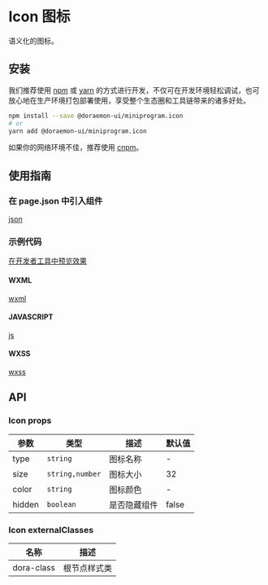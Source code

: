 # Icon 图标

语义化的图标。

## 安装

我们推荐使用 [npm](https://www.npmjs.com) 或 [yarn](https://yarnpkg.com) 的方式进行开发，不仅可在开发环境轻松调试，也可放心地在生产环境打包部署使用，享受整个生态圈和工具链带来的诸多好处。

```bash
npm install --save @doraemon-ui/miniprogram.icon
# or
yarn add @doraemon-ui/miniprogram.icon
```

如果你的网络环境不佳，推荐使用 [cnpm](https://cnpmjs.org)。

## 使用指南

### 在 page.json 中引入组件

[json](./proscenium/pages/index/index.json ':include :type=code')

### 示例代码

[在开发者工具中预览效果](https://developers.weixin.qq.com/s/7EdpJtm87Tv2)

<!-- tabs:start -->

#### **WXML**

[wxml](./proscenium/pages/index/index.wxml ':include :type=code')

#### **JAVASCRIPT**

[js](./proscenium/pages/index/index.js ':include :type=code')

#### **WXSS**

[wxss](./proscenium/pages/index/index.wxss ':include :type=code')

<!-- tabs:end -->

## API

### Icon props

| 参数 | 类型 | 描述 | 默认值 |
| --- | --- | --- | --- |
| type | `string` | 图标名称 | - |
| size | `string,number` | 图标大小 | 32 |
| color | `string` | 图标颜色 | - |
| hidden | `boolean` | 是否隐藏组件 | false |

### Icon externalClasses

| 名称 | 描述 |
| --- | --- |
| dora-class | 根节点样式类 |
